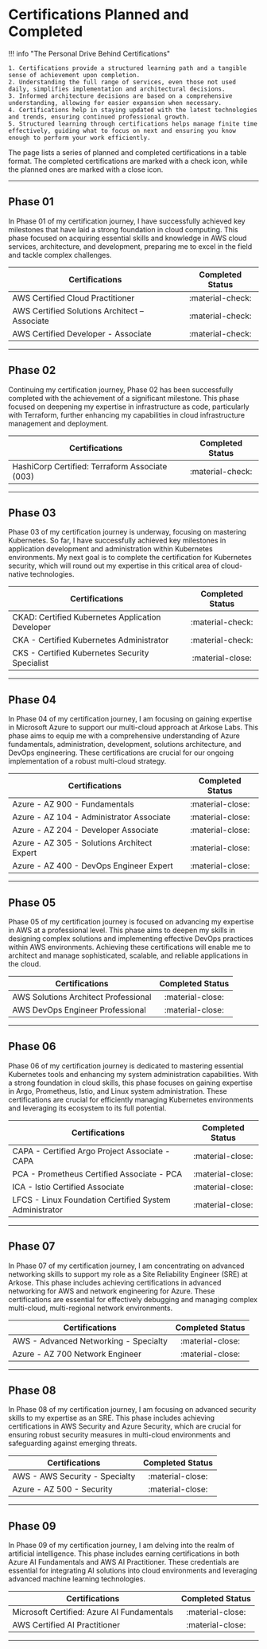 # Certifications Planned and Completed  

!!! info "The Personal Drive Behind Certifications"

    1. Certifications provide a structured learning path and a tangible sense of achievement upon completion.
    2. Understanding the full range of services, even those not used daily, simplifies implementation and architectural decisions.
    3. Informed architecture decisions are based on a comprehensive understanding, allowing for easier expansion when necessary.
    4. Certifications help in staying updated with the latest technologies and trends, ensuring continued professional growth.
    5. Structured learning through certifications helps manage finite time effectively, guiding what to focus on next and ensuring you know enough to perform your work efficiently.

The page lists a series of planned and completed certifications in a table format. The completed certifications are marked with a check icon, while the planned ones are marked with a close icon.

---

## Phase 01

In Phase 01 of my certification journey, I have successfully achieved key milestones that have laid a strong foundation in cloud computing. This phase focused on acquiring essential skills and knowledge in AWS cloud services, architecture, and development, preparing me to excel in the field and tackle complex challenges.

| Certifications                                        | Completed Status      |
|-------------------------------------------------------|:---------------------:|
| AWS Certified Cloud Practitioner                      | :material-check:      |
| AWS Certified Solutions Architect – Associate         | :material-check:      |
| AWS Certified Developer - Associate                   | :material-check:      |

---

## Phase 02

Continuing my certification journey, Phase 02 has been successfully completed with the achievement of a significant milestone. This phase focused on deepening my expertise in infrastructure as code, particularly with Terraform, further enhancing my capabilities in cloud infrastructure management and deployment.

| Certifications                                        | Completed Status    |
|-------------------------------------------------------|:-------------------:|
| HashiCorp Certified: Terraform Associate (003)        | :material-check:    |

---

## Phase 03

Phase 03 of my certification journey is underway, focusing on mastering Kubernetes. So far, I have successfully achieved key milestones in application development and administration within Kubernetes environments. My next goal is to complete the certification for Kubernetes security, which will round out my expertise in this critical area of cloud-native technologies.

| Certifications                                        | Completed Status    |
|-------------------------------------------------------|:-------------------:|
| CKAD: Certified Kubernetes Application Developer      | :material-check:    |
| CKA - Certified Kubernetes Administrator              | :material-check:    |
| CKS - Certified Kubernetes Security Specialist        | :material-close:    |

---

## Phase 04

In Phase 04 of my certification journey, I am focusing on gaining expertise in Microsoft Azure to support our multi-cloud approach at Arkose Labs. This phase aims to equip me with a comprehensive understanding of Azure fundamentals, administration, development, solutions architecture, and DevOps engineering. These certifications are crucial for our ongoing implementation of a robust multi-cloud strategy.

| Certifications                                        | Completed Status    |
|-------------------------------------------------------|:-------------------:|
| Azure - AZ 900 - Fundamentals                         | :material-close:    |
| Azure - AZ 104 - Administrator Associate              | :material-close:    |
| Azure - AZ 204 - Developer Associate                  | :material-close:    |
| Azure - AZ 305 - Solutions Architect Expert           | :material-close:    |
| Azure - AZ 400 - DevOps Engineer Expert               | :material-close:    |

---

## Phase 05

Phase 05 of my certification journey is focused on advancing my expertise in AWS at a professional level. This phase aims to deepen my skills in designing complex solutions and implementing effective DevOps practices within AWS environments. Achieving these certifications will enable me to architect and manage sophisticated, scalable, and reliable applications in the cloud.

| Certifications                                        | Completed Status    |
|-------------------------------------------------------|:-------------------:|
| AWS Solutions Architect Professional                  | :material-close:    |
| AWS DevOps Engineer Professional                      | :material-close:    |

---

## Phase 06

Phase 06 of my certification journey is dedicated to mastering essential Kubernetes tools and enhancing my system administration capabilities. With a strong foundation in cloud skills, this phase focuses on gaining expertise in Argo, Prometheus, Istio, and Linux system administration. These certifications are crucial for efficiently managing Kubernetes environments and leveraging its ecosystem to its full potential.

| Certifications                                        | Completed Status    |
|-------------------------------------------------------|:-------------------:|
| CAPA - Certified Argo Project Associate - CAPA        | :material-close:    |
| PCA  - Prometheus Certified Associate - PCA           | :material-close:    |
| ICA  - Istio Certified Associate                      | :material-close:    |
| LFCS - Linux Foundation Certified System Administrator| :material-close:    |

---

## Phase 07

In Phase 07 of my certification journey, I am concentrating on advanced networking skills to support my role as a Site Reliability Engineer (SRE) at Arkose. This phase includes achieving certifications in advanced networking for AWS and network engineering for Azure. These certifications are essential for effectively debugging and managing complex multi-cloud, multi-regional network environments.

| Certifications                                        | Completed Status    |
|-------------------------------------------------------|:-------------------:|
| AWS   - Advanced Networking - Specialty               | :material-close:    |
| Azure - AZ 700 Network Engineer                       | :material-close:    |

---

## Phase 08

In Phase 08 of my certification journey, I am focusing on advanced security skills to my expertise as an SRE. This phase includes achieving certifications in AWS Security and Azure Security, which are crucial for ensuring robust security measures in multi-cloud environments and safeguarding against emerging threats.

| Certifications                                        | Completed Status    |
|-------------------------------------------------------|:-------------------:|
| AWS - AWS Security - Specialty                        | :material-close:    |
| Azure - AZ 500 - Security                             | :material-close:    |

---

## Phase 09

In Phase 09 of my certification journey, I am delving into the realm of artificial intelligence. This phase includes earning certifications in both Azure AI Fundamentals and AWS AI Practitioner. These credentials are essential for integrating AI solutions into cloud environments and leveraging advanced machine learning technologies.

| Certifications                                        | Completed Status    |
|-------------------------------------------------------|:-------------------:|
| Microsoft Certified: Azure AI Fundamentals            | :material-close:    |
| AWS Certified AI Practitioner                         | :material-close:    |

---
